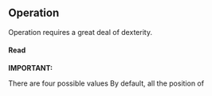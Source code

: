 ## Operation

Operation requires a great deal of dexterity.

#### Read
__IMPORTANT:__ 

There are four possible values By default, all the position of 

